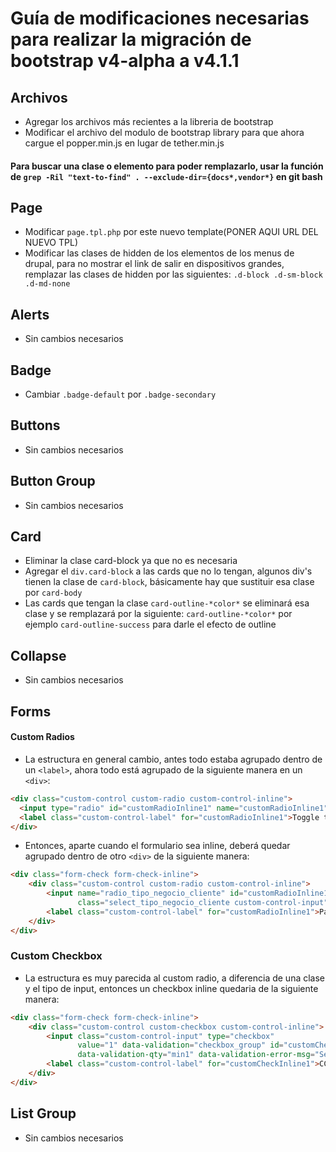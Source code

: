 # Guía de modificaciones necesarias para realizar la migración de bootstrap v4-alpha a v4.1.1

## Archivos
- Agregar los archivos más recientes a la libreria de bootstrap
- Modificar el archivo del modulo de bootstrap library para que ahora cargue el popper.min.js en lugar de tether.min.js

#### Para buscar una clase o elemento para poder remplazarlo, usar la función de `grep -Ril "text-to-find" . --exclude-dir={docs*,vendor*}` en git bash

## Page
- Modificar `page.tpl.php` por este nuevo template(PONER AQUI URL DEL NUEVO TPL)
- Modificar las clases de hidden de los elementos de los menus de drupal, para no mostrar el link de salir en dispositivos grandes, remplazar las clases de hidden por las siguientes: `.d-block .d-sm-block .d-md-none`

## Alerts
- Sin cambios necesarios

## Badge
- Cambiar `.badge-default` por `.badge-secondary`

## Buttons
- Sin cambios necesarios

## Button Group
- Sin cambios necesarios

## Card
- Eliminar la clase card-block ya que no es necesaria
- Agregar el `div.card-block` a las cards que no lo tengan, algunos div's tienen la clase de `card-block`, básicamente hay que sustituir esa clase por `card-body`
- Las cards que tengan la clase `card-outline-*color*` se eliminará esa clase y se remplazará por la siguiente: `card-outline-*color*` por ejemplo `card-outline-success` para darle el efecto de outline

## Collapse
- Sin cambios necesarios

## Forms
#### Custom Radios
  - La estructura en general cambio, antes todo estaba agrupado dentro de un `<label>`, ahora todo está agrupado de la siguiente manera en un `<div>`:
  ```html
  <div class="custom-control custom-radio custom-control-inline">
    <input type="radio" id="customRadioInline1" name="customRadioInline1" class="custom-control-input">
    <label class="custom-control-label" for="customRadioInline1">Toggle this custom radio</label>
  </div>
  ```
  - Entonces, aparte cuando el formulario sea inline, deberá quedar agrupado dentro de otro `<div>` de la siguiente manera:
  ```html
  <div class="form-check form-check-inline">
      <div class="custom-control custom-radio custom-control-inline">
          <input name="radio_tipo_negocio_cliente" id="customRadioInline1" type="radio"
                 class="select_tipo_negocio_cliente custom-control-input" value="2">
          <label class="custom-control-label" for="customRadioInline1">Particular</label>
      </div>
  </div>
  ```
  
### Custom Checkbox
  - La estructura es muy parecida al custom radio, a diferencia de una clase y el tipo de input, entonces un checkbox inline quedaria de la siguiente manera:
  ```html
  <div class="form-check form-check-inline">
      <div class="custom-control custom-checkbox custom-control-inline">
          <input class="custom-control-input" type="checkbox"
                 value="1" data-validation="checkbox_group" id="customCheckInline1" name="client_areas[]"
                 data-validation-qty="min1" data-validation-error-msg="Selecciona al menos una área.">
          <label class="custom-control-label" for="customCheckInline1">CCTV</label>
      </div>
  </div>

  ```
## List Group
- Sin cambios necesarios
  







